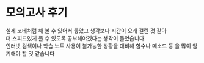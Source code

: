 # 모의고사 후기

실제 코테처럼 해 볼 수 있어서 좋았고 생각보다 시간이 오래 걸린 것 같아  
더 스피드있게 풀 수 있도록 공부해야겠다는 생각이 들었습니다  
인터넷 검색이나 학습 노트 사용이 불가능한 상황을 대비해 함수나 메소드 등 을 많이 암기해야 할 것 같습니다
